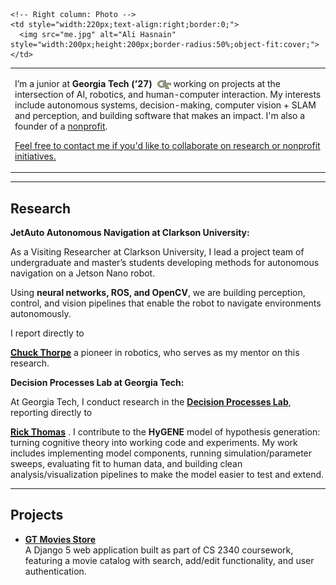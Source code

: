 <style>
  .pagehead h1 {
    display: none;
  }
</style>

<table style="width:100%;border:0;" border="0">
  <tr>
    <!-- Left column: Bio -->
    <td style="vertical-align:middle;border:0;">
      <p>
        I’m a junior at <strong>Georgia Tech (’27)</strong>
        <img src="/gt-mark.svg" alt="Georgia Tech logo"
             style="height:1em;width:auto;vertical-align:-0.2em;margin-left:4px;">
        working on projects at the intersection of AI, robotics, and human-computer interaction.  
        My interests include autonomous systems, decision-making, computer vision + SLAM and perception, and building software that makes an impact.
        I'm also a founder of a <a href="https://hamsa.ngo" target="_blank" rel="noopener noreferrer">nonprofit</a>.
      </p>
      <p>
        <a href="mailto:shasnain9@gatech.edu">Feel free to contact me if you'd like to collaborate on research or nonprofit initiatives.</a>
      </p>
    </td>

    <!-- Right column: Photo -->
    <td style="width:220px;text-align:right;border:0;">
      <img src="me.jpg" alt="Ali Hasnain" style="width:200px;height:200px;border-radius:50%;object-fit:cover;">
    </td>
  </tr>
</table>

---

## Research

**JetAuto Autonomous Navigation at Clarkson University:**

As a Visiting Researcher at Clarkson University, I lead a project team of undergraduate and master’s students developing methods for autonomous navigation on a Jetson Nano robot.

Using **neural networks, ROS, and OpenCV**, we are building perception, control, and vision pipelines that enable the robot to navigate environments autonomously.  

I report directly to
<!-- Chuck Thorpe -->
<a class="hover-card" href="https://www.clarkson.edu/people/chuck-thorpe" target="_blank" rel="noopener noreferrer">
  <span class="hc-trigger"><strong>Chuck Thorpe</strong></span>
  <span class="hc-pop" role="tooltip" aria-label="Photo of Chuck Thorpe">
    <img src="/images/mentors/chuck.jpg" alt="Chuck Thorpe headshot">
    <span class="hc-name">Chuck Thorpe</span>
    <span class="hc-title">Professor · Robotics · Clarkson University</span>
  </span>
</a>
a pioneer in robotics, who serves as my mentor on this research.

**Decision Processes Lab at Georgia Tech:**  

At Georgia Tech, I conduct research in the
<a href="https://dpl.gatech.edu/" target="_blank" rel="noopener noreferrer"><strong>Decision Processes Lab</strong></a>,
reporting directly to
<!-- Rick Thomas -->
<a class="hover-card" href="https://psychology.gatech.edu/people/rick-thomas" target="_blank" rel="noopener noreferrer">
  <span class="hc-trigger"><strong>Rick Thomas</strong></span>
  <span class="hc-pop" role="tooltip" aria-label="Photo of Rick Thomas">
    <img src="/images/mentors/rick.jpg" alt="Rick Thomas headshot">
    <span class="hc-name">Rick Thomas</span>
    <span class="hc-title">PI · Decision Processes Lab · Georgia Tech</span>
  </span>
</a>
. I contribute to the <strong>HyGENE</strong> model of hypothesis generation: turning cognitive theory into working code and experiments. My work includes implementing model components, running simulation/parameter sweeps, evaluating fit to human data, and building clean analysis/visualization pipelines to make the model easier to test and extend.

---

## Projects

- [**GT Movies Store**](gt-movies.md)  
  A Django 5 web application built as part of CS 2340 coursework, featuring a movie catalog with search, add/edit functionality, and user authentication.

<style>
  /* Hover-card */
  .hover-card{ position:relative; display:inline-block; }
  .hover-card .hc-trigger{ text-decoration:underline; text-underline-offset:2px; }

  /* Popup */
  .hover-card .hc-pop{
    position:absolute; left:50%; bottom:1.6em;
    transform:translate(-50%, 6px) scale(.96);
    opacity:0; pointer-events:none; z-index:30;

    background:#fff; color:#111; /* ensure normal text color inside pop */
    border:1px solid #e5e7eb; border-radius:12px;
    box-shadow:0 8px 24px rgba(0,0,0,.18);
    padding:8px; width:180px;
    transition:opacity .18s ease, transform .18s ease;
    white-space:normal; word-wrap:break-word;
  }

  .hover-card .hc-pop img{
    display:block; width:100%; height:auto; border-radius:8px;
  }

  /* Make inline elements stack as blocks */
  .hover-card .hc-name, .hover-card .hc-title{ display:block; }
  .hover-card .hc-name{
    font:600 14px/1.2 system-ui, -apple-system, Segoe UI, Roboto, Inter, Arial;
    margin-top:6px;
  }
  .hover-card .hc-title{
    color:#6b7280;
    font:12px/1.2 system-ui, -apple-system, Segoe UI, Roboto, Inter, Arial;
  }

  /* little arrow */
  .hover-card .hc-pop::after{
    content:""; position:absolute; top:100%; left:50%; transform:translateX(-50%);
    border-width:6px 6px 0 6px; border-style:solid;
    border-color:#fff transparent transparent transparent;
    filter: drop-shadow(0 2px 2px rgba(0,0,0,.06));
  }

  /* show on hover or keyboard focus */
  .hover-card:hover .hc-pop,
  .hover-card:focus-within .hc-pop{
    opacity:1; transform:translate(-50%, 0) scale(1);
  }

  @media (prefers-reduced-motion: reduce){
    .hover-card .hc-pop{ transition:none; }
  }
</style>

